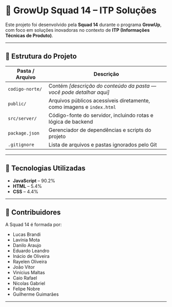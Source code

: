 # 🧠 GrowUp Squad 14 – ITP Soluções

Este projeto foi desenvolvido pela **Squad 14** durante o programa **GrowUp**, com foco em soluções inovadoras no contexto de **ITP (Informações Técnicas de Produto)**.

---

## 📁 Estrutura do Projeto

| Pasta / Arquivo       | Descrição                                                                 |
|------------------------|---------------------------------------------------------------------------|
| `codigo-norte/`        | Contém *[descrição do conteúdo da pasta — você pode detalhar aqui]*       |
| `public/`              | Arquivos públicos acessíveis diretamente, como imagens e `index.html`     |
| `src/server/`          | Código-fonte do servidor, incluindo rotas e lógica de backend             |
| `package.json`         | Gerenciador de dependências e scripts do projeto                          |
| `.gitignore`           | Lista de arquivos e pastas ignorados pelo Git                             |

---

## 🚀 Tecnologias Utilizadas

- **JavaScript** – 90.2%
- **HTML** – 5.4%
- **CSS** – 4.4%

---

## 👥 Contribuidores

A Squad 14 é formada por:

- Lucas Brandi  
- Lavínia Mota  
- Danilo Araujo  
- Eduardo Leandro  
- Inácio de Oliveira  
- Rayelen Oliveira  
- João Vitor  
- Vinícius Maltas  
- Caio Rafael  
- Nicolas Gabriel  
- Felipe Nobre  
- Guilherme Guimarães

---

